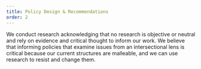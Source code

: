 ```yaml
---
title: Policy Design & Recommendations 
order: 2
---
```

We conduct research acknowledging that no research is objective or neutral and rely on evidence and critical thought to inform our work. We believe that informing policies that examine issues from an intersectional lens is critical because our current structures are malleable, and we can use research to resist and change them. 

